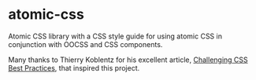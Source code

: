 atomic-css
==========

Atomic CSS library with a CSS style guide for using atomic CSS in conjunction with OOCSS and CSS components.

Many thanks to Thierry Koblentz for his excellent article, [Challenging CSS Best Practices](http://coding.smashingmagazine.com/2013/10/21/challenging-css-best-practices-atomic-approach/), that inspired this project.
